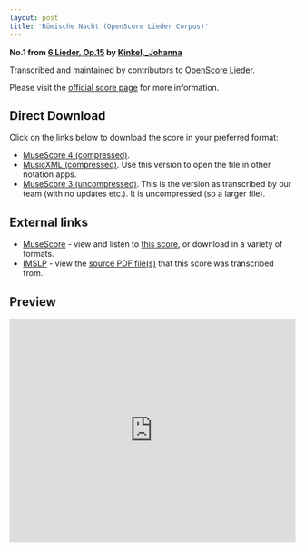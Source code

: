 ```yaml
---
layout: post
title: 'Römische Nacht (OpenScore Lieder Corpus)'
---
```


__No.1 from [6 Lieder, Op.15](https://fourscoreandmore.org/OpenScore/Kinkel%2C_Johanna/6_Lieder%2C_Op.15/) by [Kinkel,_Johanna](https://fourscoreandmore.org/OpenScore/Kinkel%2C_Johanna)__

Transcribed and maintained by contributors to [OpenScore Lieder].

Please visit the [official score page] for more information.

[official score page]: https://musescore.com/openscore-lieder-corpus/scores/6247269
[OpenScore Lieder]: https://musescore.com/openscore-lieder-corpus

## Direct Download

Click on the links below to download the score in your preferred format:
- [MuseScore 4 (compressed)](https://fourscoreandmore.org/OpenScore/Kinkel%2C_Johanna/6_Lieder%2C_Op.15/1_R%C3%B6mische_Nacht.mscz).
- [MusicXML (compressed)](https://fourscoreandmore.org/OpenScore/Kinkel%2C_Johanna/6_Lieder%2C_Op.15/1_R%C3%B6mische_Nacht.mxl). Use this version to open the file in other notation apps.
- [MuseScore 3 (uncompressed)](https://raw.githubusercontent.com/OpenScore/Lieder/refs/heads/main/scores/Kinkel%2C_Johanna/6_Lieder%2C_Op.15/1_R%C3%B6mische_Nacht/lc6247269.mscx). This is the version as transcribed by our team (with no updates etc.). It is uncompressed (so a larger file).

## External links

- [MuseScore] - view and listen to [this score][MuseScore], or download in a variety of formats.
- [IMSLP] - view the [source PDF file(s)][IMSLP] that this score was transcribed from.

[MuseScore]: https://musescore.com/score/6247269
[IMSLP]: https://imslp.org/wiki/Special:ReverseLookup/618863

## Preview

<iframe width="100%" height="394" src="https://musescore.com/openscore-lieder-corpus/scores/6247269/embed" frameborder="0" allowfullscreen allow="autoplay; fullscreen"></iframe>
